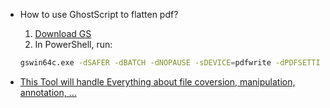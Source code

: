 - How to use GhostScript to flatten pdf?

  1. [Download GS](https://www.ghostscript.com/releases/gsdnld.html)
  2. In PowerShell, run:
  ```bash
  gswin64c.exe -dSAFER -dBATCH -dNOPAUSE -sDEVICE=pdfwrite -dPDFSETTINGS=/prepress -dPassThroughJPEGImages=true -dPreserveAnnots=false -sOutputFile=<Out File Name> <In File Name>
  ```
- [This Tool will handle Everything about file coversion, manipulation, annotation, ...](https://smallpdf.com/#r=app)
